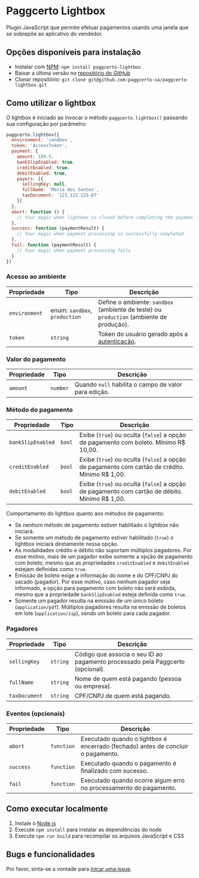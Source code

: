 # Paggcerto Lightbox
Plugin JavaScript que permite efetuar pagamentos usando uma janela que se sobrepõe ao aplicativo do vendedor.

## Opções disponíveis para instalação

- Instalar com [NPM](https://www.npmjs.com/): `npm install paggcerto-lightbox`
- Baixar a última versão no [repositório do GitHub](https://github.com/paggcerto-sa/paggcerto-lightbox/releases/)
- Clonar repositório: `git clone git@github.com:paggcerto-sa/paggcerto-lightbox.git`

## Como utilizar o lightbox

O lightbox é iniciado ao invocar o método `paggcerto.lightbox()` passando sua configuração por parâmetro:

```js
paggcerto.lightbox({
  environment: 'sandbox',
  token: 'AccessToken',
  payment: {
    amount: 189.9,
    bankSlipEnabled: true,
    creditEnabled: true,
    debitEnabled: true,
    payers: [{
      sellingKey: null,
      fullName: 'Maria dos Santos',
      taxDocument: '123.123.123-87'
    }]
  },
  abort: function () {
    // Your magic when lightbox is closed before completing the payment
  },
  success: function (paymentResult) {
    // Your magic when payment processing is successfully completed
  },
  fail: function (paymentResult) {
    // Your magic when payment processing fails
  }
})
```

### Acesso ao ambiente

| Propriedade   | Tipo                             | Descrição                                                                                 |
| ------------- | -------------------------------- | ----------------------------------------------------------------------------------------- |
| `environment` | enum: `sandbox`, `production`    | Define o ambiente: `sandbox` (ambiente de teste) ou `production` (ambiente de produção).  |
| `token`       | `string`                         | Token do usuário gerado após a [autenticação](https://desenvolvedor.paggcerto.com.br/v2/account/#operation/autenticar-com-credenciais). |

### Valor do pagamento

| Propriedade | Tipo     | Descrição                                            |
| ----------- | -------- | ---------------------------------------------------- |
| `amount`    | `number` | Quando `null` habilita o campo de valor para edição. |

### Método do pagamento

| Propriedade       | Tipo   | Descrição                                                                                                            |
| ----------------- | ------ | ---------------------------------------------------------------------------------------------- |
| `bankSlipEnabled` | `bool` | Exibe (`true`) ou oculta (`false`) a opção de pagamento com boleto.  Mínimo R$ 10,00.          |
| `creditEnabled`   | `bool` | Exibe (`true`) ou oculta (`false`) a opção de pagamento com cartão de crédito. Mínimo R$ 1,00. |
| `debitEnabled`    | `bool` | Exibe (`true`) ou oculta (`false`) a opção de pagamento com cartão de débito. Mínimo R$ 1,00.  |

Comportamento do lightbox quanto aos métodos de pagamento:
- Se nenhum método de pagamento estiver habilitado o lightbox não iniciará.
- Se somente um método de pagamento estiver habilitado (`true`) o lightbox iniciará diretamente nessa opção.
- As modalidades crédito e débito não suportam múltiplos pagadores.
  Por esse motivo, mais de um pagador exibe somente a opção de pagamento com boleto,
  mesmo que as propriedades `creditEnabled` e `debitEnabled` estejam definidas como `true`.
- Emissão de boleto exige a informação do nome e do CPF/CNPJ do sacado (pagador).
  Por esse motivo, caso nenhum pagador seja informado, a opção para pagamento com boleto não será exibida,
  mesmo que a propriedade `bankSlipEnabled` esteja definida como `true`.
- Somente um pagador resulta na emissão de um único boleto (`application/pdf`).
  Múltiplos pagadores resulta na emissão de boletos em lote (`application/zip`), sendo um boleto para cada pagador.

### Pagadores

| Propriedade   | Tipo     | Descrição                                                                      |
| ------------- | -------- | ------------------------------------------------------------------------------ |
| `sellingKey`  | `string` | Código que associa o seu ID ao pagamento processado pela Paggcerto (opcional). |
| `fullName`    | `string` | Nome de quem está pagando (pessoa ou empresa).                                 |
| `taxDocument` | `string` | CPF/CNPJ de quem está pagando.                                                 |

### Eventos (opcionais)

| Propriedade | Tipo       | Descrição                                                                        |
| ----------- | ---------- | -------------------------------------------------------------------------------- |
| `abort`     | `function` | Executado quando o lightbox é encerrado (fechado) antes de concluir o pagamento. |
| `success`   | `function` | Executado quando o pagamento é finalizado com sucesso.                           |
| `fail`      | `function` | Executado quando ocorre algum erro no processamento do pagamento.                |

## Como executar localmente

1. Instale o [Node.js](https://nodejs.org/)
2. Execute `npm install` para instalar as dependências do node
3. Execute `npm run build` para recompilar os arquivos JavaScript e CSS

## Bugs e funcionalidades

Por favor, sinta-se a vontade para [inicar uma issue](https://github.com/paggcerto-sa/paggcerto-lightbox/issues).

